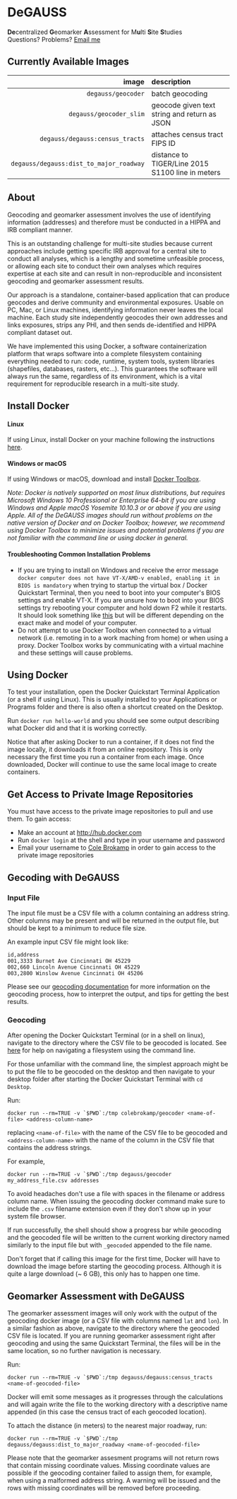# DeGAUSS

**De**centralized **G**eomarker **A**ssessment for M**u**lti **S**ite **S**tudies  
Questions? Problems? [Email me](mailto:cole.brokamp@cchmc.org)

## Currently Available Images

**image**          |              **description**
|---------------:|:-----------------------------------------|
`degauss/geocoder` | batch geocoding 
`degauss/geocoder_slim` | geocode given text string and return as JSON
`degauss/degauss:census_tracts`  | attaches census tract FIPS ID
`degauss/degauss:dist_to_major_roadway` | distance to TIGER/Line 2015 S1100 line in meters |

## About

Geocoding and geomarker assessment involves the use of identifying information (addresses) and therefore must be conducted in a HIPPA and IRB compliant manner. 

This is an outstanding challenge for multi-site studies because current approaches include getting specific IRB approval for a central site to conduct all analyses, which is a lengthy and sometime unfeasible process, or allowing each site to conduct their own analyses which requires expertise at each site and can result in non-reproducible and inconsistent geocoding and geomarker assessment results.

Our approach is a standalone, container-based application that can produce geocodes and derive community and environmental exposures. Usable on PC, Mac, or Linux machines, identifying information never leaves the local machine. Each study site independently geocodes their own addresses and links exposures, strips any PHI, and then sends de-identified and HIPPA compliant dataset out.

We have implemented this using Docker, a software containerization platform that wraps software into a complete filesystem containing everything needed to run: code, runtime, system tools, system libraries (shapefiles, databases, rasters, etc...). This guarantees the software will always run the same, regardless of its environment, which is a vital requirement for reproducible research in a multi-site study.

## Install Docker

#### Linux

If using Linux, install Docker on your machine following the instructions [here](https://www.docker.com/products/overview#/install_the_platform).

#### Windows or macOS

If using Windows or macOS, download and install [Docker Toolbox](https://www.docker.com/products/docker-toolbox).

*Note: Docker is natively supported on most linux distributions, but requires Microsoft Windows 10 Professional or Enterprise 64-bit if you are using Windows and Apple macOS Yosemite 10.10.3 or or above if you are using Apple.  All of the DeGAUSS images should run without problems on the native version of Docker and on Docker Toolbox; however, we recommend using Docker Toolbox to minimize issues and potential problems if you are not familiar with the command line or using docker in general.*

#### Troubleshooting Common Installation Problems

- If you are trying to install on Windows and receive the error message `docker computer does not have VT-X/AMD-v enabled, enabling it in BIOS is mandatory` when trying to startup the virtual box / Docker Quickstart Terminal, then you need to boot into your computer's BIOS settings and enable VT-X. If you are unsure how to boot into your BIOS settings try rebooting your computer and hold down F2 while it restarts.  It should look something like [this](https://goo.gl/images/rPbKVd) but will be different depending on the exact make and model of your computer.
- Do not attempt to use Docker Toolbox when connected to a virtual network (i.e. remoting in to a work maching from home) or when using a proxy.  Docker Toolbox works by communicating with a virtual machine and these settings will cause problems.

## Using Docker

To test your installation, open the Docker Quickstart Terminal Application (or a shell if using Linux).  This is usually installed to your Applications or Programs folder and there is also often a shortcut created on the Desktop. 

Run `docker run hello-world` and you should see some output describing what Docker did and that it is working correctly.

Notice that after asking Docker to run a container, if it does not find the image locally, it downloads it from an online repository. This is only necessary the first time you run a container from each image.  Once downloaded, Docker will continue to use the same local image to create containers. 

## Get Access to Private Image Repositories

You must have access to the private image repositories to pull and use them.  To gain access:

- Make an account at http://hub.docker.com
- Run `docker login` at the shell and type in your username and password
- Email your username to [Cole Brokamp](mailto:cole.brokamp@cchmc.org) in order to gain access to the private image repositories


## Gecoding with DeGAUSS

### Input File

The input file must be a CSV file with a column containing an address string. Other columns may be present and will be returned in the output file, but should be kept to a minimum to reduce file size.

An example input CSV file might look like:

	id,address
    001,3333 Burnet Ave Cincinnati OH 45229
    002,660 Lincoln Avenue Cincinnati OH 45229
    003,2800 Winslow Avenue Cincinnati OH 45206

Please see our [geocoding documentation](http://colebrokamp.com.s3-website-us-east-1.amazonaws.com/posts_geocoding_tips.html) for more information on the geocoding process, how to interpret the output, and tips for getting the best results.

### Geocoding

After opening the Docker Quickstart Terminal (or in a shell on linux), navigate to the directory where the CSV file to be geocoded is located. See [here](http://linuxcommand.org/lc3_lts0020.php) for help on navigating a filesystem using the command line. 

For those unfamiliar with the command line, the simplest approach might be to put the file to be geocoded on the desktop and then navigate to your desktop folder after starting the Docker Quickstart Terminal with `cd Desktop`.

Run: 

```
docker run --rm=TRUE -v `$PWD`:/tmp colebrokamp/geocoder <name-of-file> <address-column-name>
```

replacing `<name-of-file>` with the name of the CSV file to be geocoded and `<address-column-name>` with the name of the column in the CSV file that contains the address strings.  

For example, 

```
docker run --rm=TRUE -v `$PWD`:/tmp degauss/geocoder my_address_file.csv addresses
```
To avoid headaches don't use a file with spaces in the filename or address column name. When issuing the geocoding docker command make sure to include the `.csv` filename extension even if they don't show up in your system file browser. 

If run successfully, the shell should show a progress bar while geocoding and the geocoded file will be written to the current working directory named similarly to the input file but with `_geocoded` appended to the file name.

Don't forget that if calling this image for the first time, Docker will have to download the image before starting the geocoding process.  Although it is quite a large download (~ 6 GB), this only has to happen one time.

## Geomarker Assessment with DeGAUSS

The geomarker assessment images will only work with the output of the geocoding docker image (or a CSV file with columns named `lat` and `lon`).  In a similar fashion as above, navigate to the directory where the geocoded CSV file is located. If you are running geomarker assessment right after geocoding and using the same Quickstart Terminal, the files will be in the same location, so no further navigation is necessary.

Run:

```
docker run --rm=TRUE -v `$PWD`:/tmp degauss/degauss:census_tracts <name-of-geocoded-file>
```

Docker will emit some messages as it progresses through the calculations and will again write the file to the working directory with a descriptive name appended (in this case the census tract of each geocoded location).

To attach the distance (in meters) to the nearest major roadway, run:

```
docker run --rm=TRUE -v `$PWD`:/tmp degauss/degauss:dist_to_major_roadway <name-of-geocoded-file>
```

Please note that the geomarker assesment programs will not return rows that contain missing coordinate values.  Missing coordinate values are possible if the geocoding container failed to assign them, for example, when using a malformed address string. A warning will be issued and the rows with missing coordinates will be removed before proceeding.